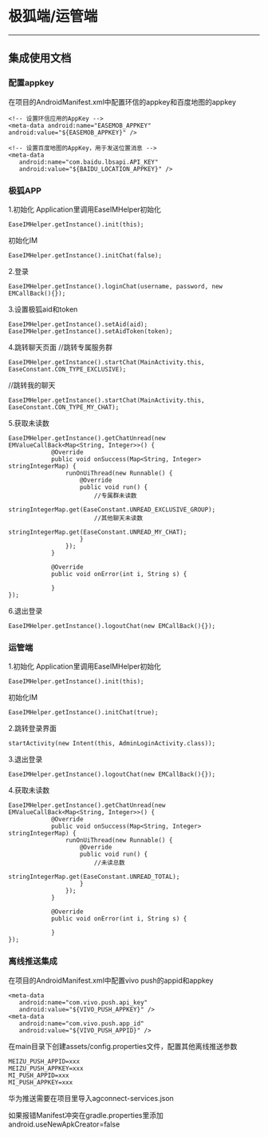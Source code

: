 # 极狐端/运管端
--------
## 集成使用文档

### 配置appkey
在项目的AndroidManifest.xml中配置环信的appkey和百度地图的appkey
```
<!-- 设置环信应用的AppKey -->
<meta-data android:name="EASEMOB_APPKEY"  android:value="${EASEMOB_APPKEY}" />

<!-- 设置百度地图的AppKey，用于发送位置消息 -->
<meta-data
   android:name="com.baidu.lbsapi.API_KEY"
   android:value="${BAIDU_LOCATION_APPKEY}" />
```    

### 极狐APP
1.初始化
Application里调用EaseIMHelper初始化
```
EaseIMHelper.getInstance().init(this);
```

初始化IM
```
EaseIMHelper.getInstance().initChat(false);
```

2.登录
```
EaseIMHelper.getInstance().loginChat(username, password, new EMCallBack(){});
```

3.设置极狐aid和token
```
EaseIMHelper.getInstance().setAid(aid);
EaseIMHelper.getInstance().setAidToken(token);
```

4.跳转聊天页面
//跳转专属服务群
```
EaseIMHelper.getInstance().startChat(MainActivity.this, EaseConstant.CON_TYPE_EXCLUSIVE);
```

//跳转我的聊天
```
EaseIMHelper.getInstance().startChat(MainActivity.this, EaseConstant.CON_TYPE_MY_CHAT);
```

5.获取未读数
```
EaseIMHelper.getInstance().getChatUnread(new EMValueCallBack<Map<String, Integer>>() {
	        @Override
            public void onSuccess(Map<String, Integer> stringIntegerMap) {
                runOnUiThread(new Runnable() {
                    @Override
                    public void run() {
                    	//专属群未读数
                        stringIntegerMap.get(EaseConstant.UNREAD_EXCLUSIVE_GROUP);
                        //其他聊天未读数
                        stringIntegerMap.get(EaseConstant.UNREAD_MY_CHAT);
                    }
                });
            }

            @Override
            public void onError(int i, String s) {

            }
});
```

6.退出登录
```
EaseIMHelper.getInstance().logoutChat(new EMCallBack(){});
```

### 运管端
1.初始化
Application里调用EaseIMHelper初始化
```
EaseIMHelper.getInstance().init(this);
```

初始化IM
```
EaseIMHelper.getInstance().initChat(true);
```

2.跳转登录界面
```
startActivity(new Intent(this, AdminLoginActivity.class));
```

3.退出登录
```
EaseIMHelper.getInstance().logoutChat(new EMCallBack(){});
```
4.获取未读数
```
EaseIMHelper.getInstance().getChatUnread(new EMValueCallBack<Map<String, Integer>>() {
	        @Override
            public void onSuccess(Map<String, Integer> stringIntegerMap) {
                runOnUiThread(new Runnable() {
                    @Override
                    public void run() {
                    	//未读总数
                        stringIntegerMap.get(EaseConstant.UNREAD_TOTAL);
                    }
                });
            }

            @Override
            public void onError(int i, String s) {

            }
});
```

### 离线推送集成
在项目的AndroidManifest.xml中配置vivo push的appid和appkey
```
<meta-data
   android:name="com.vivo.push.api_key"
   android:value="${VIVO_PUSH_APPKEY}" />
<meta-data
   android:name="com.vivo.push.app_id"
   android:value="${VIVO_PUSH_APPID}" />
```

在main目录下创建assets/config.properties文件，配置其他离线推送参数
```
MEIZU_PUSH_APPID=xxx
MEIZU_PUSH_APPKEY=xxx
MI_PUSH_APPID=xxx
MI_PUSH_APPKEY=xxx
```
华为推送需要在项目里导入agconnect-services.json

如果报错Manifest冲突在gradle.properties里添加
android.useNewApkCreator=false















